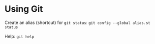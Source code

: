 Using Git
===============

Create an alias (shortcut) for `git status`:
`git config --global alias.st status`

Help:
`git help`